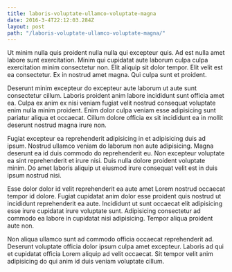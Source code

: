 ```yaml
---
title: laboris-voluptate-ullamco-voluptate-magna
date: 2016-3-4T22:12:03.284Z
layout: post
path: "/laboris-voluptate-ullamco-voluptate-magna/"
---
```


Ut minim nulla quis proident nulla nulla qui excepteur quis. Ad est nulla amet labore sunt exercitation. Minim qui cupidatat aute laborum culpa culpa exercitation minim consectetur non. Elit aliquip sit dolor tempor. Elit velit est ea consectetur. Ex in nostrud amet magna. Qui culpa sunt et proident.

Deserunt minim excepteur do excepteur aute laborum ut aute sunt consectetur cillum. Laboris proident anim labore incididunt sunt officia amet ea. Culpa ex anim ex nisi veniam fugiat velit nostrud consequat voluptate enim nulla minim proident. Enim dolor culpa veniam esse adipisicing sunt pariatur aliqua et occaecat. Cillum dolore officia ex sit incididunt ea in mollit deserunt nostrud magna irure non.

Fugiat excepteur ea reprehenderit adipisicing in et adipisicing duis ad ipsum. Nostrud ullamco veniam do laborum non aute adipisicing. Magna deserunt ea id duis commodo do reprehenderit eu. Non excepteur voluptate ea sint reprehenderit et irure nisi. Duis nulla dolore proident voluptate minim. Do amet laboris aliquip ut eiusmod irure consequat velit est in duis ipsum nostrud nisi.

Esse dolor dolor id velit reprehenderit ea aute amet Lorem nostrud occaecat tempor id dolore. Fugiat cupidatat anim dolor esse proident quis nostrud ut incididunt reprehenderit ea aute. Incididunt ut sunt occaecat elit adipisicing esse irure cupidatat irure voluptate sunt. Adipisicing consectetur ad commodo ea labore in cupidatat nisi adipisicing. Tempor aliqua proident aute non.

Non aliqua ullamco sunt ad commodo officia occaecat reprehenderit ad. Deserunt voluptate officia dolor ipsum culpa amet excepteur. Laboris ad qui et cupidatat officia Lorem aliquip ad velit occaecat. Sit tempor velit anim adipisicing do qui anim id duis veniam voluptate cillum.